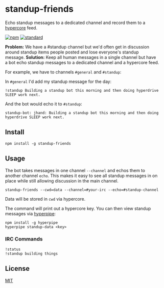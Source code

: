 # standup-friends

Echo standup messages to a dedicated channel and record them to a [hypercore](https://github.com/mafintosh/hypercore) feed.

[![npm][npm-image]][npm-url]
[![standard][standard-image]][standard-url]

**Problem:** We have a #standup channel but we'd often get in discussion around standup items people posted and lose everyone's standup message.
**Solution:** Keep all human messages in a single channel but have a bot echo standup messages to a dedicated channel and a hypercore feed.

For example, we have to channels `#general` and `#standup`:

In `#general` I'd add my standup message for the day:

```
!standup Building a standup bot this morning and then doing hyperdrive SLEEP work next.
```

And the bot would echo it to `#standup`:

```
standup-bot: jhand: Building a standup bot this morning and then doing hyperdrive SLEEP work next.
```

## Install

```
npm install -g standup-friends
```

## Usage

The bot takes messages in one channel `--channel` and echos them to another channel `echo`. This makes it easy to see all standup messages in on place while still allowing discussion in the main channel.

```
standup-friends --cwd=data --channel=#your-irc --echo=#standup-channel
```

Data will be stored in `cwd` via hypercore.

The command will print out a hypercore key. You can then view standup messages via [hyperpipe](https://github.com/mafintosh/hyperpipe):

```
npm install -g hyperpipe
hyperpipe standup-data <key>
```

### IRC Commands

```
!status
!standup building things
```

## License

[MIT](LICENSE.md)

[npm-image]: https://img.shields.io/npm/v/standup-friends.svg?style=flat-square
[npm-url]: https://www.npmjs.com/package/standup-friends
[travis-image]: https://img.shields.io/travis/joehand/standup-friends.svg?style=flat-square
[travis-url]: https://travis-ci.org/joehand/standup-friends
[standard-image]: https://img.shields.io/badge/code%20style-standard-brightgreen.svg?style=flat-square
[standard-url]: http://npm.im/standard
